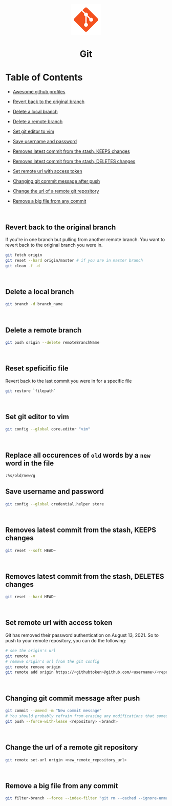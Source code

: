 <div align="center">
  <a href="https://git-scm.com/">
    <img alt="git" src="../logos/git.png"/>
  </a>
  <h1>Git</h1>
</div>

# Table of Contents

- [Awesome github profiles](https://zzetao.github.io/awesome-github-profile/)
- [Revert back to the original branch](#revert-back-to-the-original-branch)
- [Delete a local branch](#delete-a-local-branch)
- [Delete a remote branch](#delete-a-remote-branch)
- [Set git editor to vim](#set-git-editor-to-vim)
- [Save username and password](#save-username-and-password)
- [Removes latest commit from the stash, KEEPS changes](#removes-latest-commit-from-the-stash-keeps-changes)
- [Removes latest commit from the stash, DELETES changes](#removes-latest-commit-from-the-stash-deletes-changes)
- [Set remote url with access token](#set-remote-url-with-access-token)
- [Changing git commit message after push](#changing-git-commit-message-after-push)
- [Change the url of a remote git repository](#change-the-url-of-a-remote-git-repository)
- [Remove a big file from any commit](#remove-a-big-file-from-any-commit)

  <br>

## Revert back to the original branch

If you're in one branch but pulling from another remote branch. You want to revert back to the original branch you were in.

```sh
git fetch origin
git reset --hard origin/master # if you are in master branch
git clean -f -d
```

<br>

## Delete a local branch

```sh
git branch -d branch_name
```

<br>

## Delete a remote branch

```sh
git push origin --delete remoteBranchName
```

<br>

## Reset speficific file

Revert back to the last commit you were in for a specific file

```sh
git restore `filepath`
```

<br>

## Set git editor to vim

```sh
git config --global core.editor "vim"
```

<br>

## Replace all occurences of `old` words by a `new` word in the file

```sh
:%s/old/new/g
```

## Save username and password

```sh
git config --global credential.helper store
```

<br>

## Removes latest commit from the stash, KEEPS changes

```sh
git reset --soft HEAD~
```

<br>

## Removes latest commit from the stash, DELETES changes

```sh
git reset --hard HEAD~
```

<br>

## Set remote url with access token

Git has removed their password authentication on August 13, 2021. So to push to your remote repository, you can do the following:

```sh
# see the origin's url
git remote -v
# remove origin's url from the git config
git remote remove origin
git remote add origin https://<githubtoken>@github.com/<username>/<repositoryname>.git
```

<br>

## Changing git commit message after push

```sh
git commit --amend -m "New commit message"
# You should probably refrain from erasing any modifications that someone else may have submitted to the same branch. The option —force-with-lease is the safest since it will terminate if any upstream modifications are made.
git push --force-with-lease <repository> <branch>
```

<br>

## Change the url of a remote git repository

```sh
git remote set-url origin <new_remote_repository_url>
```

<br>


## Remove a big file from any commit

```sh
git filter-branch --force --index-filter "git rm --cached --ignore-unmatch yourfilepath/bigfile.csv" -- --all
```